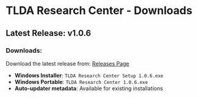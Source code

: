 # TLDA Research Center - Downloads

## Latest Release: v1.0.6

### Downloads:
Download the latest release from: [Releases Page](https://github.com/${RELEASE_REPO}/releases/latest)

- **Windows Installer**: `TLDA Research Center Setup 1.0.6.exe`
- **Windows Portable**: `TLDA Research Center 1.0.6.exe`
- **Auto-updater metadata**: Available for existing installations

